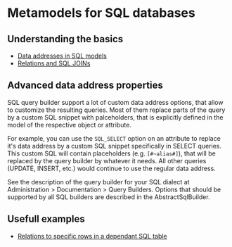 # Metamodels for SQL databases

## Understanding the basics
- [Data addresses in SQL models](SQL_data_addresses.md)
- [Relations and SQL JOINs](Relations_and_JOINs.md)

## Advanced data address properties

SQL query builder support a lot of custom data address options, that allow to customize the resulting queries. Most of them replace parts of the query by a custom SQL snippet with palceholders, that is explicitly defined in the model of the respective object or attribute.

For example, you can use the `SQL_SELECT` option on an attribute to replace it's data address by a custom SQL snippet specifically in SELECT queries. This custom SQL will contain placeholders (e.g. `[#~alias#]`), that will be replaced by the query builder by whatever it needs. All other queries (UPDATE, INSERT, etc.) would continue to use the regular data address. 

See the description of the query builder for your SQL dialect at Administration > Documentation > Query Builders. Options that should be supported by all SQL builders are described in the AbstractSqlBuilder.

## Usefull examples

- [Relations to specific rows in a dependant SQL table](Relations_to_specific_child_rows.md)